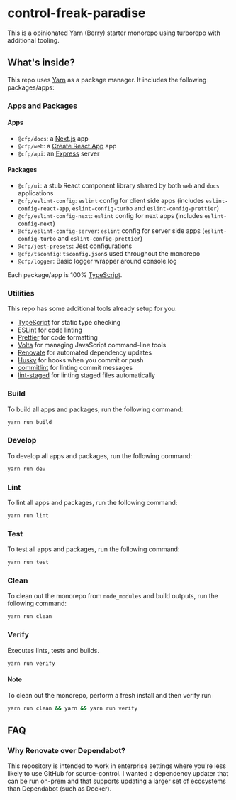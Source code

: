 # control-freak-paradise

This is a opinionated Yarn (Berry) starter monorepo using turborepo with additional tooling.

## What's inside?

This repo uses [Yarn](https://yarnpkg.com/) as a package manager. It includes the following packages/apps:

### Apps and Packages

#### Apps

- `@cfp/docs`: a [Next.js](https://nextjs.org/) app
- `@cfp/web`: a [Create React App](https://create-react-app.dev/) app
- `@cfp/api`: an [Express](https://expressjs.com/) server

#### Packages

- `@cfp/ui`: a stub React component library shared by both `web` and `docs` applications
- `@cfp/eslint-config`: `eslint` config for client side apps (includes `eslint-config-react-app`, `eslint-config-turbo` and `eslint-config-prettier`)
- `@cfp/eslint-config-next`: `eslint` config for next apps (includes `eslint-config-next`)
- `@cfp/eslint-config-server`: `eslint` config for server side apps (`eslint-config-turbo` and `eslint-config-prettier`)
- `@cfp/jest-presets`: Jest configurations
- `@cfp/tsconfig`: `tsconfig.json`s used throughout the monorepo
- `@cfp/logger`: Basic logger wrapper around console.log

Each package/app is 100% [TypeScript](https://www.typescriptlang.org/).

### Utilities

This repo has some additional tools already setup for you:

- [TypeScript](https://www.typescriptlang.org/) for static type checking
- [ESLint](https://eslint.org/) for code linting
- [Prettier](https://prettier.io) for code formatting
- [Volta](https://docs.volta.sh/) for managing JavaScript command-line tools
- [Renovate](https://docs.renovatebot.com/) for automated dependency updates
- [Husky](https://typicode.github.io/husky/#/) for hooks when you commit or push
- [commitlint](https://commitlint.js.org/#/) for linting commit messages
- [lint-staged](https://github.com/okonet/lint-staged) for linting staged files automatically

### Build

To build all apps and packages, run the following command:

```bash
yarn run build
```

### Develop

To develop all apps and packages, run the following command:

```bash
yarn run dev
```

### Lint

To lint all apps and packages, run the following command:

```bash
yarn run lint
```

### Test

To test all apps and packages, run the following command:

```bash
yarn run test
```

### Clean

To clean out the monorepo from `node_modules` and build outputs, run the following command:

```bash
yarn run clean
```

### Verify

Executes lints, tests and builds.

```bash
yarn run verify
```

#### Note

To clean out the monorepo, perform a fresh install and then verify run

```bash
yarn run clean && yarn && yarn run verify
```

## FAQ

### Why Renovate over Dependabot?

This repository is intended to work in enterprise settings where you're less likely to use GitHub for source-control.
I wanted a dependency updater that can be run on-prem and that supports updating a larger set of ecosystems than Dependabot (such as Docker).
